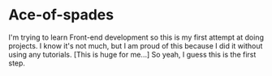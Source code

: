 # Ace-of-spades
I'm trying to learn Front-end development so this is my first attempt at doing projects. 
I know it's not much, but I am proud of this because I did it without using any tutorials. 
[This is huge for me...] So yeah, I guess this is the first step.
